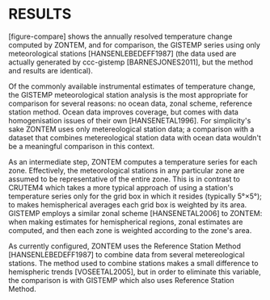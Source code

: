 # RESULTS

[figure-compare] shows the annually resolved temperature change
computed by ZONTEM, and for comparison, the GISTEMP series using
only meteorological stations [HANSENLEBEDEFF1987] (the data used
are actually generated by ccc-gistemp [BARNESJONES2011], but the
method and results are identical).

Of the commonly available instrumental estimates of temperature change,
the GISTEMP meteorological station analysis is the most appropriate for
comparison for several reasons: no ocean data, zonal scheme, reference
station method. Ocean data improves coverage, but comes with
data homogenisation issues of their own [HANSENETAL1996].
For simplicity's sake ZONTEM uses only
metereological station data; a comparison with a dataset that
combines metereological station data with ocean data wouldn't be
a meaningful comparison in this context.

As an intermediate step, ZONTEM computes a temperature series for each
zone. Effectively, the meteorological stations in any particular zone
are assumed to be representative of the entire zone. This is in contrast
to CRUTEM4 which takes a more typical approach of using a station's
temperature series only for the grid box in which it resides (typically
5°×5°); to makes hemispherical averages each grid box is weighted
by its area. GISTEMP employs a similar zonal scheme [HANSENETAL2006] to
ZONTEM: when making estimates for hemispherical regions, zonal estimates
are computed, and then each zone is weighted according to the zone's
area.

As currently configured, ZONTEM uses the Reference Station
Method [HANSENLEBEDEFF1987] to combine data from several
metereological stations. The method used to combine stations
makes a small difference to hemispheric trends [VOSEETAL2005],
but in order to eliminate this variable, the comparison is with
GISTEMP which also uses Reference Station Method.

